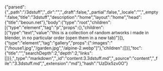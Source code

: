 {"parsed":{"_path":"/3dstuff","_dir":"","_draft":false,"_partial":false,"_locale":"","_empty":false,"title":"3dstuff","description":"home","layout":"home","head":{"title":"beoun.net"},"body":{"type":"root","children":[{"type":"element","tag":"p","props":{},"children":[{"type":"text","value":"this is a collection of random artworks i made in blender, in no particular order (open them in a new tab)"}]},{"type":"element","tag":"gallery","props":{":images":"[\"/house1.jpg\",\"/garden.jpg\",\"/alpine-2.webp\"]"},"children":[]}],"toc":{"title":"","searchDepth":2,"depth":2,"links":[]}},"_type":"markdown","_id":"content:3.3dstuff.md","_source":"content","_file":"3.3dstuff.md","_extension":"md"},"hash":"UzDix5zv0O"}